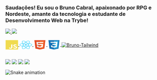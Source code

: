 ### Saudações! Eu sou o Bruno Cabral, apaixonado por RPG e Nordeste, amante da tecnologia e estudante de Desenvolvimento Web na Trybe!

<div align="left">
  <a href="https://github.com/brunoCabralSilva">
  <img height="180em" src="https://github-readme-stats.vercel.app/api?username=brunoCabralSilva&show_icons=true&theme=graywhite&include_all_commits=true&count_private=true"/>
  <img height="180em"src="https://github-readme-stats.vercel.app/api/top-langs/?username=brunoCabralSilva&layout=compact&langs_count=7&theme=graywhite"/>
</div>
<div style="display: inline_block"><br>
  <img align="center" alt="Bruno-Js" height="30" width="40" src="https://raw.githubusercontent.com/devicons/devicon/master/icons/javascript/javascript-plain.svg">
  <img align="center" alt="Bruno-React" height="30" width="40" src="https://raw.githubusercontent.com/devicons/devicon/master/icons/react/react-original.svg">
  <img align="center" alt="Bruno-HTML" height="30" width="40" src="https://raw.githubusercontent.com/devicons/devicon/master/icons/html5/html5-original.svg">
  <img align="center" alt="Bruno-CSS" height="30" width="40" src="https://raw.githubusercontent.com/devicons/devicon/master/icons/css3/css3-original.svg">
  <img align="center" alt="Bruno-Tailwind" height="30" width="40" src="https://cdn.jsdelivr.net/gh/devicons/devicon/icons/tailwindcss/tailwindcss-plain.svg" />          
          
</div>
  
  ##

 
<div> 
  <a href="https://www.youtube.com/c/GarouNordeste" target="_blank"><img src="https://img.shields.io/badge/YouTube-FF0000?style=for-the-badge&logo=youtube&logoColor=white" target="_blank"></a>
  <a href="https://www.instagram.com/ga.bryell/" target="_blank"><img src="https://img.shields.io/badge/-Instagram-%23E4405F?style=for-the-badge&logo=instagram&logoColor=white" target="_blank"></a>
  <a href = "mailto:bruno.cabral.silva2018@gmail.com"><img src="https://img.shields.io/badge/-Gmail-%23333?style=for-the-badge&logo=gmail&logoColor=white" target="_blank"></a>
  <a href="https://www.linkedin.com/in/bruno-cabral-336076228/" target="_blank"><img src="https://img.shields.io/badge/-LinkedIn-%230077B5?style=for-the-badge&logo=linkedin&logoColor=white" target="_blank"></a> 
 
  ![Snake animation](https://github.com/brunoCabralSilva/brunoCabralSilva/blob/output/github-contribution-grid-snake.svg)
 
</div>
